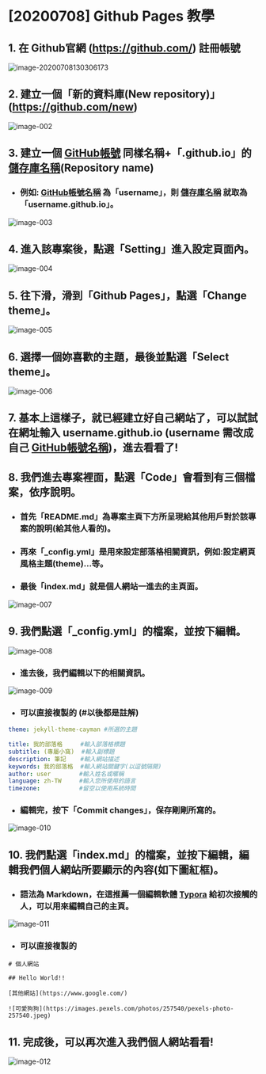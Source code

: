 # [20200708] Github Pages 教學

## 1. 在 Github官網 (https://github.com/) 註冊帳號

![image-20200708130306173](./image-001.png)

## 2. 建立一個「新的資料庫(New repository)」(https://github.com/new)

![image-002](./image-002.png)

## 3. 建立一個 <u>GitHub帳號</u> 同樣名稱+「.github.io」的<u>儲存庫名稱</u>(Repository name)

- ### 例如: <u>GitHub帳號名稱</u> 為「username」，則 <u>儲存庫名稱</u> 就取為「username.github.io」。

![image-003](./image-003.png)

## 4. 進入該專案後，點選「Setting」進入設定頁面內。

![image-004](./image-004.png)

## 5. 往下滑，滑到「Github Pages」，點選「Change theme」。

![image-005](./image-005.png)

## 6. 選擇一個妳喜歡的主題，最後並點選「Select theme」。

![image-006](./image-006.png)

## 7. 基本上這樣子，就已經建立好自己網站了，可以試試在網址輸入 username.github.io (username 需改成自己 <u>GitHub帳號名稱</u>)，進去看看了!



## 8. 我們進去專案裡面，點選「Code」會看到有三個檔案，依序說明。

- ### 首先「README.md」為專案主頁下方所呈現給其他用戶對於該專案的說明(給其他人看的)。

- ### 再來「_config.yml」是用來設定部落格相關資訊，例如:設定網頁風格主題(theme)...等。

- ### 最後「index.md」就是個人網站一進去的主頁面。

![image-007](./image-007.png)

## 9. 我們點選「_config.yml」的檔案，並按下編輯。

![image-008](./image-008.png)

- ### 進去後，我們編輯以下的相關資訊。

![image-009](./image-009.png)

- ### 可以直接複製的 (#以後都是註解)

```yaml
theme: jekyll-theme-cayman #所選的主題
                           
title: 我的部落格     #輸入部落格標題
subtitle: (專屬小窩)  #輸入副標題
description: 筆記    #輸入網站描述 
keywords: 我的部落格  #輸入網站關鍵字(以逗號隔開) 
author: user        #輸入姓名或暱稱
language: zh-TW     #輸入您所使用的語言
timezone:           #留空以使用系統時間
```

- ### 編輯完，按下「Commit changes」，保存剛剛所寫的。

![image-010](./image-010.png)

## 10. 我們點選「index.md」的檔案，並按下編輯，編輯我們個人網站所要顯示的內容(如下圖紅框)。

- ### 語法為 Markdown，在這推薦一個編輯軟體 [Typora](https://www.typora.io/#windows) 給初次接觸的人，可以用來編輯自己的主頁。

![image-011](./image-011.png)

- ### 可以直接複製的

```
# 個人網站

## Hello World!!

[其他網站](https://www.google.com/) 

![可愛狗狗](https://images.pexels.com/photos/257540/pexels-photo-257540.jpeg)
```

## 11. 完成後，可以再次進入我們個人網站看看!

![image-012](./image-012.png)



